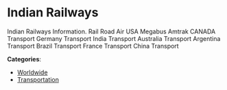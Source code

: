 # Indian Railways


Indian Railways Information. Rail Road Air USA Megabus Amtrak CANADA Transport Germany Transport India Transport Australia Transport Argentina Transport Brazil Transport France Transport China Transport



**Categories**:
- [Worldwide](https://github.com/apis-list/apis-list#worldwide)
- [Transportation](https://github.com/apis-list/apis-list#transportation)



